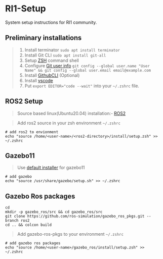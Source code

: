 # RI1-Setup
System setup instructions for RI1 community.

## Preliminary installations
> 1. Install terminator `sudo apt install terminator`
> 2. Install Git CLI `sudo apt install git-all`
> 3. Setup [ZSH](https://github.com/ohmyzsh/ohmyzsh/wiki/Installing-ZSH) command shell 
> 3. Configure [Git user info](https://git-scm.com/book/en/v2/Customizing-Git-Git-Configuration) `git config --global user.name "User Name" && git config --global user.email email@example.com`
> 4. Install [GithubCLI](https://github.com/cli/cli/blob/trunk/docs/install_linux.md) (Optional)
> 5. Install [vscode](https://code.visualstudio.com/)
> 6. Put ```export EDITOR="code --wait"``` into your `~/.zshrc` file.


## ROS2 Setup
> Source based linux(Ubuntu20.04) installation:- [ROS2](https://index.ros.org/doc/ros2/Installation/Rolling/Linux-Development-Setup/#linux-latest)

> Add ros2 source in your zsh environment `~/.zshrc` 
```shell
# add ros2 to envionment
echo "source /home/<user-name>/<ros2-directory>/install/setup.zsh" >> ~/.zshrc
```

## Gazebo11 
> Use [default installer](http://gazebosim.org/tutorials?tut=install_ubuntu#Defaultinstallation:one-liner) for gazebo11

```shell
# add gazebo 
echo "source /usr/share/gazebo/setup.sh" >> ~/.zshrc
```

## Gazebo Ros packages
```shell
cd
mkdir -p gazebo_ros/src && cd gazebo_ros/src
git clone https://github.com/ros-simulation/gazebo_ros_pkgs.git --branch ros2
cd .. && colcon build
```
> Add gazebo-ros-pkgs to your environment `~/.zshrc`
```shell
# add gazebo ros packages
echo "source /home/<user-name>/gazebo_ros/install/setup.zsh" >> ~/.zshrc
```

[comment]: <> (## Other Important Ros packages)

[comment]: <> (```shell)

[comment]: <> (mkdir -p ros2_ertra/src && cd ros2_ertra/src)

[comment]: <> (git clone https://github.com/ros-perception/perception_pcl.git)

[comment]: <> (git clone )

[comment]: <> (```)